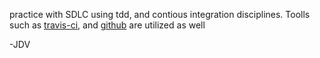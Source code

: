 practice with SDLC using tdd, and contious integration disciplines. Toolls such as [travis-ci](https://travis-ci.org), and [github](https://www.github.com) are utilized as well

-JDV
